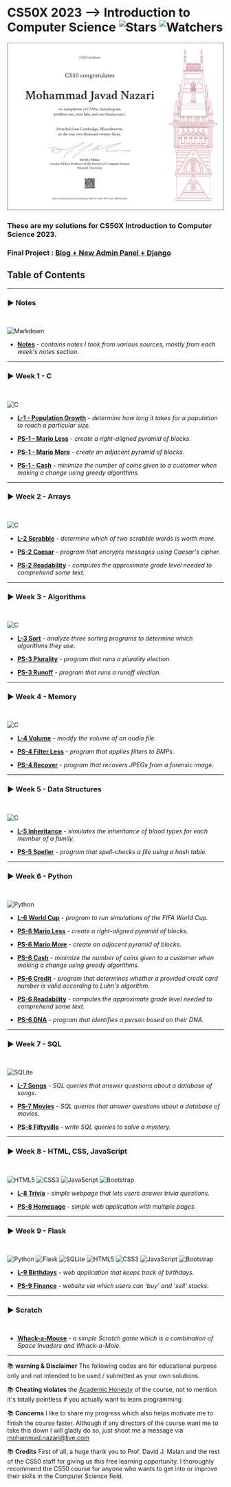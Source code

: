 # CS50X 2023 --> Introduction to Computer Science ![Stars](https://img.shields.io/github/stars/nzrmohammad/CS50P?color=brightgreen) ![Watchers](https://img.shields.io/github/watchers/nzrmohammad/CS50P?label=Watchers)
[![Certificate](./static/CS50P-A4.png)](#?size=a4)
### These are my solutions for CS50X Introduction to Computer Science 2023.
### Final Project : [Blog + New Admin Panel + Django](#)

## Table of Contents

---

### :arrow_forward: **Notes**

<br>

![Markdown](https://img.shields.io/badge/markdown-%23000000.svg?style=for-the-badge&logo=markdown&logoColor=white)

- **[Notes](Notes)** - _contains notes I took from various sources, mostly from each week's notes section._

---

### :arrow_forward: **Week 1 - C**

<br>

![C](https://img.shields.io/badge/c-%2300599C.svg?style=for-the-badge&logo=c&logoColor=white)

- **[L-1 - Population Growth](Week%201/Lab1/Population/Population.c)** - _determine how long it takes for a population to reach a particular size._

- **[PS-1 - Mario Less](Week%201/ProblemSet1/MarioLess/mario.c)** - _create a right-aligned pyramid of blocks._

- **[PS-1 - Mario More](Week%201/ProblemSet1/MarioMore/Mario.c)** - _create an adjacent pyramid of blocks._

- **[PS-1 - Cash](Week%201/ProblemSet1/Cash/Cash.c)** - _minimize the number of coins given to a customer when making a change using greedy algorithms._

---

### :arrow_forward: **Week 2 - Arrays**

<br>

![C](https://img.shields.io/badge/c-%2300599C.svg?style=for-the-badge&logo=c&logoColor=white)

- **[L-2 Scrabble](Week%202/Lab2/Scrabble/scrabble.c)** - _determine which of two scrabble words is worth more._

- **[PS-2 Caesar](Week%202/ProblemSet2/Caesar/Caesar.c)** - _program that encrypts messages using Caesar's cipher._

- **[PS-2 Readability](Week%202/ProblemSet2/Readability/Readability.c)** - _computes the approximate grade level needed to comprehend some text._

---

### :arrow_forward: **Week 3 - Algorithms**

<br>

![C](https://img.shields.io/badge/c-%2300599C.svg?style=for-the-badge&logo=c&logoColor=white)

- **[L-3 Sort](Week%203/Lab3/Sort/Answers.txt)** - _analyze three sorting programs to determine which algorithms they use._

- **[PS-3 Plurality](Week%203/ProblemSet3/Plurality/Plurality.c)** - _program that runs a plurality election._

- **[PS-3 Runoff](Week%203/ProblemSet3/Runoff/Runoff.c)** - _program that runs a runoff election._

---

### :arrow_forward: **Week 4 - Memory**

<br>

![C](https://img.shields.io/badge/c-%2300599C.svg?style=for-the-badge&logo=c&logoColor=white)

- **[L-4 Volume](Week%204/Lab4/Volume/Volume.c)** - _modify the volume of an audio file._

- **[PS-4 Filter Less](Week%204/ProblemSet4/FilterLess/Filter.c)** - _program that applies filters to BMPs._

- **[PS-4 Recover](Week%204/ProblemSet4/Recover/Recover.c)** - _program that recovers JPEGs from a forensic image._

---

### :arrow_forward: **Week 5 - Data Structures**

<br>

![C](https://img.shields.io/badge/c-%2300599C.svg?style=for-the-badge&logo=c&logoColor=white)

- **[L-5 Inheritance](Week%205/Lab5/Inheritance/Inheritance.c)** - _simulates the inheritance of blood types for each member of a family._

- **[PS-5 Speller](Week%205/ProblemSet5/Speller/Speller.c)** - _program that spell-checks a file using a hash table._

---

### :arrow_forward: **Week 6 - Python**

<br>

![Python](https://img.shields.io/badge/python-3670A0?style=for-the-badge&logo=python&logoColor=ffdd54)

- **[L-6 World Cup](Week%206/Lab6/WorldCup/tournament.py)** - _program to run simulations of the FIFA World Cup._

- **[PS-6 Mario Less](Week%206/ProblemSet6/SentimentalMarioLess/Mario.py)** - _create a right-aligned pyramid of blocks._

- **[PS-6 Mario More](Week%206/ProblemSet6/SentimentalMarioMore/Mario.py)** - _create an adjacent pyramid of blocks._

- **[PS-6 Cash](Week%206/ProblemSet6/SentimentalCash/cash.py)** - _minimize the number of coins given to a customer when making a change using greedy algorithms._

- **[PS-6 Credit](Week%206/ProblemSet6/SentimentalCredit/Credit.py)** - _program that determines whether a provided credit card number is valid according to Luhn's algorithm._

- **[PS-6 Readability](Week%206/ProblemSet6/SentimentalReadability/Readability.py)** - _computes the approximate grade level needed to comprehend some text._

- **[PS-6 DNA](Week%206/ProblemSet6/DNA/DNA.py)** -  _program that identifies a person based on their DNA._

---

### :arrow_forward: **Week 7 - SQL**

<br>

![SQLite](https://img.shields.io/badge/sqlite-%2307405e.svg?style=for-the-badge&logo=sqlite&logoColor=white)

- **[L-7 Songs](Week%207/Lab7/Songs/)** - _SQL queries that answer questions about a database of songs._

- **[PS-7 Movies](Week%207/ProblemSet7/Movies/)** - _SQL queries that answer questions about a database of movies._

- **[PS-8 Fiftyville](Week%207/ProblemSet7/Fiftyville/Log.sql)** - _write SQL queries to solve a mystery._

---

### :arrow_forward: **Week 8 - HTML, CSS, JavaScript**

<br>

![HTML5](https://img.shields.io/badge/html5-%23E34F26.svg?style=for-the-badge&logo=html5&logoColor=white) ![CSS3](https://img.shields.io/badge/css3-%231572B6.svg?style=for-the-badge&logo=css3&logoColor=white) ![JavaScript](https://img.shields.io/badge/javascript-%23323330.svg?style=for-the-badge&logo=javascript&logoColor=%23F7DF1E) ![Bootstrap](https://img.shields.io/badge/bootstrap-%23563D7C.svg?style=for-the-badge&logo=bootstrap&logoColor=white)

- **[L-8 Trivia](Week%208/Lab8/Trivia/index.html)** - _simple webpage that lets users answer trivia questions._

- **[PS-8 Homepage](Week%208/ProblemSet8/Homepage/index.html)** - _simple web application with multiple pages._

---

### :arrow_forward: **Week 9 - Flask**

<br>

![Python](https://img.shields.io/badge/python-3670A0?style=for-the-badge&logo=python&logoColor=ffdd54) ![Flask](https://img.shields.io/badge/flask-%23000.svg?style=for-the-badge&logo=flask&logoColor=white) ![SQLite](https://img.shields.io/badge/sqlite-%2307405e.svg?style=for-the-badge&logo=sqlite&logoColor=white) ![HTML5](https://img.shields.io/badge/html5-%23E34F26.svg?style=for-the-badge&logo=html5&logoColor=white) ![CSS3](https://img.shields.io/badge/css3-%231572B6.svg?style=for-the-badge&logo=css3&logoColor=white) ![JavaScript](https://img.shields.io/badge/javascript-%23323330.svg?style=for-the-badge&logo=javascript&logoColor=%23F7DF1E) ![Bootstrap](https://img.shields.io/badge/bootstrap-%23563D7C.svg?style=for-the-badge&logo=bootstrap&logoColor=white)

- **[L-9 Birthdays](Week%209/Lab9/Birthdays/app.py)** - _web application that keeps track of birthdays._

- **[PS-9 Finance](Week%209/ProblemSet9/Finance/App.py)** - _website via which users can 'buy' and 'sell' stocks._

---

### :arrow_forward: **Scratch**

<br>

- **[Whack-a-Mouse](#)** - _a simple Scratch game which is a combination of Space Invaders and Whack-a-Mole._

---

:books: **warning & Disclaimer**
The following codes are for educational purpose only and not intended to be used / submitted as your own solutions.

:books: **Cheating violates**
the [Academic Honesty](https://cs50.harvard.edu/python/2023/honesty/) of the course, not to mention it's totally pointless if you actually want to learn programming.

:books: **Concerns**
I like to share my progress which also helps motivate me to finish the course faster. Although if any directors  of the course want me to take this down I will gladly do so, just shoot me a message via <mohammad.nazari@live.com>

:books: **Credits**
First of all, a huge thank you to Prof. David J. Malan and the rest of the CS50 staff for giving us this free learning opportunity. I thoroughly recommend the CS50 course for anyone who wants to get into or improve their skills in the Computer Science field.
